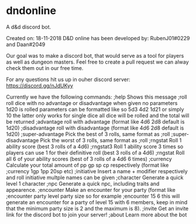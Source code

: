 # dndonline
A d&amp;d discord bot.

Created on: 18-11-2018
D&D online has been developed by: RubenJ01#0229 and Daan#2049

Our goal was to make a discord bot, that would serve as a tool for players as well as dungeon masters.
Feel free to create a pull request we can alway check them out in our free time.

For any questions hit us up in ouher discord server: https://discord.gg/nJdUKyy

Currently we have the following commands:
;help
Shows this message
;roll
roll dice with no advantage or disadvantage when given no parameters 1d20 is rolled parameters can be formatted like so 5d3 4d2 1d21 or simply 10 the latter only works for single dice all dice will be rolled and the total will be returned
;advantage
roll with advantage (format like 4d6 2d8 default is 1d20)
;disadvantage
roll with disadvantage (format like 4d6 2d8 default is 1d20)
;super-advantage
Pick the best of 3 rolls, same format as ;roll
;super-disadvantage
Pick the worst of 3 rolls, same format as ;roll
;rngstat
Roll 1 ability score (best 3 rolls of a 4d6)
;rngstat3
Roll 1 ability score 3 times so players can use 1 for their definitive roll (best 3 rolls of a 4d6)
;rngstat
Roll all 6 of your ability scores (best of 3 rolls of a 4d6 6 times)
;currency
Calculate your total amount of pp gp sp cp respectively (format like ;currency 1gp 1pp 20sp etc)
;initiative
Insert a name + modifier respectively and roll initiative multple names can be given
;character
Generate a quick level 1 character
;npc
Generate a quick npc, including traits and appearence.
;encounter
Make an encounter for your party (format like ;encounter party level party size so for example ;encounter 15 6 this will generate an encounter for a party of level 15 with 6 members, keep in mind that the minimum party size is 2 and the maximum is 8).
;invite
Get an invite link for the discord bot to join your server!
;about
Learn more about the bot

